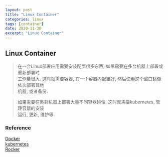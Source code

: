 ```yaml
---
layout: post
title: "Linux Container"
categories: linux
tags: [container]
date: 2020-11-30
excerpt: "Linux Container"
---
```


## Linux Container

>  在一台Linux部署应用需要安装配置很多东西, 如果需要在多台机器上部署或重新部署时  
>工作量很大. 这时就需要容器, 在一个容器内配置好, 然后使用这个窗口镜像依次部署其他  
>机器, 或者备份.

>  如果需要在集群机器上部署大量不同容器镜像, 这时就需要kubernetes, 管理容器的安装  
>运行, 更新, 维护等.


### Reference
[Docker](https://www.docker.com/)  
[kubernetes](https://kubernetes.io/)  
[Rocker](https://rocket.rs/)  
